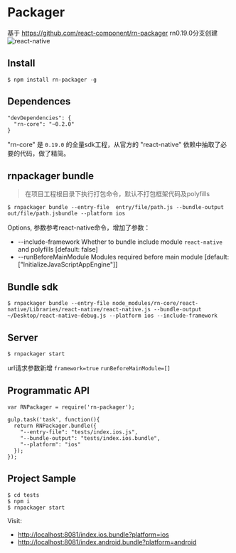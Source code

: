 # Packager

基于 https://github.com/react-component/rn-packager rn0.19.0分支创建
![react-native](https://img.shields.io/badge/react--native-%3D_0.19.0-green.svg)

## Install

```
$ npm install rn-packager -g
```

## Dependences

```
"devDependencies": {
  "rn-core": "~0.2.0"
}
```
"rn-core" 是 `0.19.0` 的全量sdk工程，从官方的 "react-native" 依赖中抽取了必要的代码，做了精简。

## rnpackager bundle
> 在项目工程根目录下执行打包命令，默认不打包框架代码及polyfills

```
$ rnpackager bundle --entry-file  entry/file/path.js --bundle-output out/file/path.jsbundle --platform ios
```

Options, 参数参考react-native命令，增加了参数：

*  --include-framework  Whether to bundle include module `react-native` and polyfills   [default: false]
*  --runBeforeMainModule  Modules required before main module                           [default: ["InitializeJavaScriptAppEngine"]]
    

## Bundle sdk

```
$ rnpackager bundle --entry-file node_modules/rn-core/react-native/Libraries/react-native/react-native.js --bundle-output ~/Desktop/react-native-debug.js --platform ios --include-framework
```

## Server

```
$ rnpackager start
```
url请求参数新增 `framework=true` `runBeforeMainModule=[]`

## Programmatic API
```
var RNPackager = require('rn-packager');

gulp.task('task', function(){
  return RNPackager.bundle({
    "--entry-file": "tests/index.ios.js",
    "--bundle-output": "tests/index.ios.bundle",
    "--platform": "ios"
  });
});
```

## Project Sample

```
$ cd tests
$ npm i
$ rnpackager start
```
Visit:

* [http://localhost:8081/index.ios.bundle?platform=ios](http://localhost:8081/index.ios.bundle?platform=ios)
* [http://localhost:8081/index.android.bundle?platform=android](http://localhost:8081/index.android.bundle?platform=android)